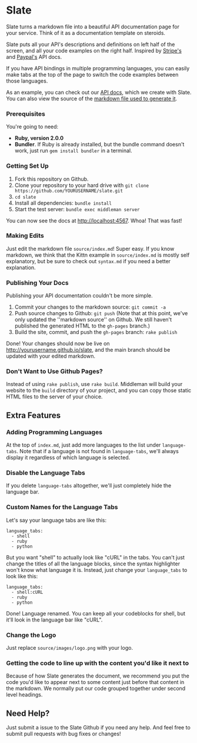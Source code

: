 Slate
========

Slate turns a markdown file into a beautiful API documentation page for your service. Think of it as a documentation template on steroids.

Slate puts all your API's descriptions and definitions on left half of the screen, and all your code examples on the right half. Inspired by [Stripe's](https://stripe.com/docs/api) and [Paypal's](https://developer.paypal.com/webapps/developer/docs/api/) API docs.

If you have API bindings in multiple programming languages, you can easily make tabs at the top of the page to switch the code examples between those languages.

As an example, you can check out our [API docs](http://tripit.github.io/docs), which we create with Slate. You can also view the source of the [markdown file used to generate it](http://github.com/tripit/docs/blob/master/source/index.md).

### Prerequisites

You're going to need:

 - **Ruby, version 2.0.0**
 - **Bundler**. If Ruby is already installed, but the bundle command doesn't work, just run `gem install bundler` in a terminal.

### Getting Set Up

 1. Fork this repository on Github.
 1. Clone your repository to your hard drive with `git clone https://github.com/YOURUSERNAME/slate.git`
 2. `cd slate`
 3. Install all dependencies: `bundle install`
 4. Start the test server: `bundle exec middleman server`

You can now see the docs at <http://localhost:4567>. Whoa! That was fast!

### Making Edits

Just edit the markdown file `source/index.md`! Super easy. If you know markdown, we think that the Kittn example in `source/index.md` is mostly self explanatory, but be sure to check out `syntax.md` if you need a better explanation.

### Publishing Your Docs

Publishing your API documentation couldn't be more simple.

 1. Commit your changes to the markdown source: `git commit -a`
 2. Push source changes to Github: `git push` (Note that at this point, we've only updated the ''markdown source'' on Github. We still haven't published the generated HTML to the `gh-pages` branch.)
 3. Build the site, commit, and push the `gh-pages` branch: `rake publish`

Done! Your changes should now be live on <http://yourusername.github.io/slate>, and the main branch should be updated with your edited markdown.

### Don't Want to Use Github Pages?

Instead of using `rake publish`, use `rake build`. Middleman will build your website to the `build` directory of your project, and you can copy those static HTML files to the server of your choice.

Extra Features
----------------------------------

### Adding Programming Languages

At the top of `index.md`, just add more languages to the list under `language-tabs`. Note that if a language is not found in `language-tabs`, we'll always display it regardless of which language is selected.

### Disable the Language Tabs

If you delete `language-tabs` altogether, we'll just completely hide the language bar.

### Custom Names for the Language Tabs

Let's say your language tabs are like this:

    language_tabs:
      - shell
      - ruby
      - python

But you want "shell" to actually look like "cURL" in the tabs. You can't just change the titles of all the language blocks, since the syntax highlighter won't know what language it is. Instead, just change your `language_tabs` to look like this:

    language_tabs:
      - shell:cURL
      - ruby
      - python

Done! Language renamed. You can keep all your codeblocks for shell, but it'll look in the language bar like "cURL".

### Change the Logo

Just replace `source/images/logo.png` with your logo.

### Getting the code to line up with the content you'd like it next to

Because of how Slate generates the document, we recommend you put the code you'd like to appear next to some content just before that content in the markdown. We normally put our code grouped together under second level headings.

## Need Help?

Just submit a issue to the Slate Github if you need any help. And feel free to submit pull requests with bug fixes or changes!
